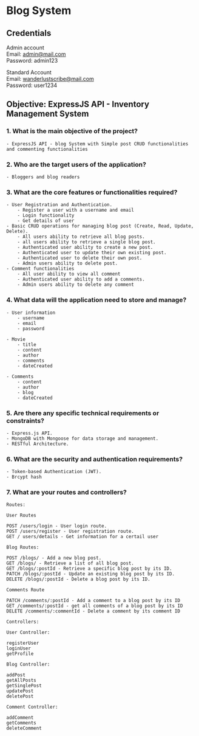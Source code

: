 # Blog System  
## Credentials

Admin account  
Email: admin@mail.com  
Password: admin123

Standard Account  
Email: wanderlustscribe@mail.com  
Password: user1234

## Objective: ExpressJS API - Inventory Management System

### 1. What is the main objective of the project?
	- ExpressJS API - blog System with Simple post CRUD functionalities and commenting functionalities

### 2. Who are the target users of the application?
	- Bloggers and blog readers

### 3. What are the core features or functionalities required?

	- User Registration and Authentication.
		- Register a user with a username and email
		- Login functionality
		- Get details of user
	- Basic CRUD operations for managing blog post (Create, Read, Update, Delete).
		- All users ability to retrieve all blog posts.
        - all users ability to retrieve a single blog post.
		- Authenticated user ability to create a new post.
		- Authenticated user to update their own existing post.
		- Authenticated user to delete their own post.
		- Admin users ability to delete post.
    - Comment functionalities
		- All user ability to view all comment
        - Authenticated user ability to add a comments.
        - Admin users ability to delete any comment

### 4. What data will the application need to store and manage?

	- User information 
		- username
        - email
		- password

	- Movie
		- title
		- content
        - author
		- comments
		- dateCreated
	
	- Comments
		- content
		- author
		- blog
		- dateCreated

### 5. Are there any specific technical requirements or constraints?

	- Express.js API.
	- MongoDB with Mongoose for data storage and management.
	- RESTful Architecture.

### 6. What are the security and authentication requirements?

	- Token-based Authentication (JWT).
	- Brcypt hash

### 7. What are your routes and controllers?

	Routes:

	User Routes

	POST /users/login - User login route.
	POST /users/register - User registration route.
	GET / users/details - Get information for a certail user

	Blog Routes:

	POST /blogs/ - Add a new blog post.
    GET /blogs/ - Retrieve a list of all blog post.
	GET /blogs/:postId - Retrieve a specific blog post by its ID.
	PATCH /blogs/:postId - Update an existing blog post by its ID.
	DELETE /blogs/:postId - Delete a blog post by its ID.

	Comments Route

    PATCH /comments/:postId - Add a comment to a blog post by its ID
    GET /comments/:postId - get all comments of a blog post by its ID
	DELETE /comments/:commentId - Delete a comment by its comment ID

	Controllers:

	User Controller:

	registerUser
	loginUser
	getProfile

	Blog Controller:

	addPost
	getAllPosts
	getSinglePost
	updatePost
	deletePost

	Comment Controller:

	addComment
	getComments
	deleteComment